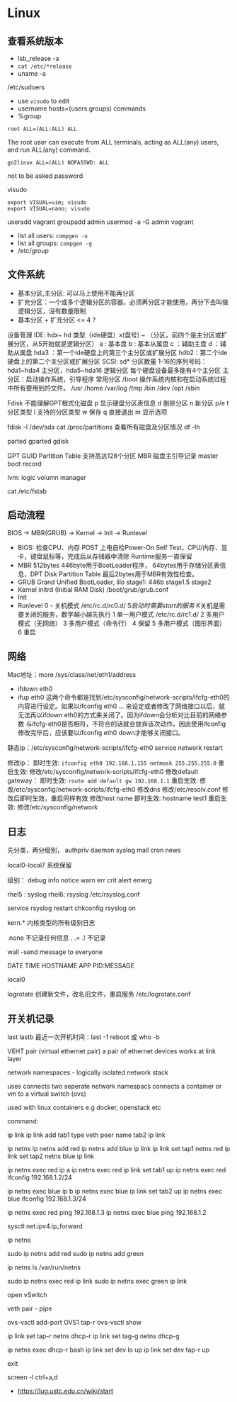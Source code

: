 # Linux

## 查看系统版本
* lsb_release -a
* `cat /etc/*release`
* uname -a

/etc/sudoers
* use `visudo` to edit
* username hosts=(users:groups) commands
* %group
```
root ALL=(ALL:ALL) ALL
```
The root user can execute from ALL terminals, acting as ALL(any) users, and run ALL(any) command.

```
go2linux ALL=(ALL) NOPASSWD: ALL
```
not to be asked password

visudo
```
export VISUAL=vim; visudo
export VISUAL=nano; visudo
```


useradd vagrant
groupadd admin
usermod -a -G admin vagrant

* list all users: `compgen -u`
* list all groups: `compgen -g`
* /etc/group

## 文件系统

* 基本分区,主分区: 可以马上使用不能再分区
* 扩充分区：一个或多个逻辑分区的容器。必须再分区才能使用，再分下去叫做逻辑分区，没有数量限制
* 基本分区 + 扩充分区 <= 4 ?

设备管理
    IDE: hdx~   hd 类型（ide硬盘）x(盘号) ~ （分区，前四个是主分区或扩展分区，从5开始就是逻辑分区）
        a : 基本盘
        b : 基本从属盘
        c ：辅助主盘
        d ：辅助从属盘
        hda3 ：第一个ide硬盘上的第三个主分区或扩展分区
        hdb2：第二个ide硬盘上的第二个主分区或扩展分区
    SCSI: sd*
分区数量
    1-16的序列号码：hda1~hda4 主分区，hda5~hda16 逻辑分区
    每个硬盘设备最多能有4个主分区
    主分区：启动操作系统，引导程序
常用分区
    /boot 操作系统内核和在启动系统过程中所有要用到的文件。
    /usr
    /home
    /var/log
    /tmp
    /bin
    /dev
    /opt
    /sbin

Fdisk 不能理解GPT根式化磁盘
    p 显示硬盘分区表信息
    d 删除分区
    n 新分区 p/e
    t 分区类型
    l 支持的分区类型
    w 保存
    q 直接退出
    m 显示选项

fdisk -l /dev/sda
cat /proc/partitions 查看所有磁盘及分区情况
df -lh

parted
gparted
gdisk

GPT GUID Partition Table 支持高达128个分区
MBR 磁盘主引导记录 master boot record

lvm: logic volumn manager

cat /etc/fstab


## 启动流程

BIOS -> MBR(GRUB) -> Kernel -> Init -> Runlevel
- BIOS: 检查CPU、内存
    POST 上电自检Power-On Self Test，CPU/内存、显卡，键盘鼠标等，完成后从存储器中清除
    Runtime服务一直保留
- MBR 512bytes
    446byte用于BootLoader程序，
    64bytes用于存储分区表信息，DPT Disk Partition Table
    最后2bytes用于MBR有效性检查。
- GRUB Grand Unified BootLoader, lilo
    stage1: 446b
    stage1.5
    stage2
- Kernel
    initrd (Initial RAM Disk)
    /boot/grub/grub.conf
- Init
- Runlevel
    0 - 关机模式 /etc/rc.d/rc0.d/ S*启动时需要start的服务 K*关机是需要关闭的服务，数字越小越先执行
    1 单一用户模式 /etc/rc.d/rc1.d/
    2 多用户模式（无网络）
    3 多用户模式（命令行）
    4 保留
    5 多用户模式（图形界面）
    6 重启


## 网络

Mac地址：more /sys/class/net/eth1/address


* ifdown eth0
* ifup eth0
这两个命令都是找到/etc/sysconfig/network-scripts/ifcfg-eth0的内容进行设定。如果以ifconfig eth0 ...
来设定或者修改了网络接口以后，就无法再以ifdown eth0的方式来关闭了。因为ifdown会分析对比目前的网络参数
与ifcfg-eth0是否相符，不符合的话就会放弃该次动作。因此使用ifconfig修改完毕后，应该要以ifconfig eth0 down才能够关闭接口。


静态ip：/etc/sysconfig/network-scripts/ifcfg-eth0
service network restart

修改ip：
    即时生效: `ifconfig eth0 192.168.1.155 netmask 255.255.255.0`
    重启生效: 修改/etc/sysconfig/network-scripts/ifcfg-eth0
修改default gateway：
    即时生效: `route add default gw 192.168.1.1`
    重启生效: 修改/etc/sysconfig/network-scripts/ifcfg-eth0
修改dns
    修改/etc/resolv.conf 修改后即时生效，重启同样有效
修改host name
    即时生效: hostname test1
    重启生效: 修改/etc/sysconfig/network

## 日志
先分类，再分级别，
authpriv
daemon
syslog
mail
cron
news

local0-local7 系统保留


级别：
debug
info
notice
warn
err
crit
alert
emerg

rhel5 : syslog
rhel6: rsyslog /etc/rsyslog.conf

service rsyslog restart
chkconfig rsyslog on

kern.* 内核类型的所有级别日志

.none 不记录任何信息
.
.=
.! 不记录

wall -send message to everyone

DATE TIME HOSTNAME APP PID:MESSAGE

local0


logrotate 创建新文件，改名旧文件，重启服务
/etc/logrotate.conf

## 开关机记录
last
lastb
最近一次开机时间：last -1 reboot 或 who -b

VEHT pair (virtual ethernet pair)
    a pair of ethernet devices
    works at link layer

network namespaces - logically isolated network stack

uses
    connects two seperate network namespacs
    connects a container or vm to a virtual switch (ovs)

used with linux containers e.g docker, openstack etc

command:

ip link
ip link add tab1 type veth peer name tab2
ip link

ip netns
ip netns add red
ip netns add blue
ip link
ip link set tap1 netns red
ip link set tap2 netns blue
ip link



ip netns exec red ip a
ip netns exec red ip link set tab1 up
ip netns exec red ifconfig 192.168.1.2/24

ip netns exec blue ip b
ip netns exec blue ip link set tab2 up
ip netns exec blue ifconfig 192.168.1.3/24

ip netns exec red ping 192.168.1.3
ip netns exec blue ping 192.168.1.2



sysctl net.ipv4.ip_forward




ip netns

sudo ip netns add red
sudo ip netns add green

ip netns
ls /var/run/netns

sudo ip netns exec red ip link
sudo ip netns exec green ip link


open vSwitch

veth pair - pipe


ovs-vsctl add-port OVS1 tap-r
ovs-vsctl show


ip link set tap-r netns dhcp-r
ip link set tag-g netns dhcp-g

ip netns exec dhcp-r bash
ip link set dev lo up
ip link set dev tap-r up

exit


screen
  -l
  ctrl+a,d
* https://lug.ustc.edu.cn/wiki/start
